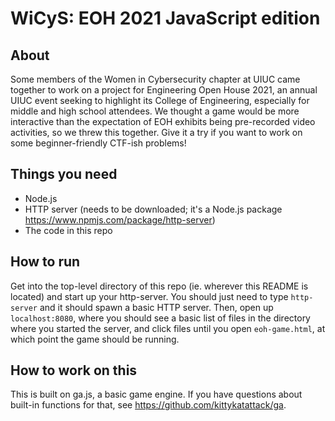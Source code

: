 # WiCyS: EOH 2021 JavaScript edition

## About

Some members of the Women in Cybersecurity chapter at UIUC came together to work on a project for Engineering Open House 2021, an annual UIUC event seeking to highlight its College of Engineering, especially for middle and high school attendees. We thought a game would be more interactive than the expectation of EOH exhibits being pre-recorded video activities, so we threw this together. Give it a try if you want to work on some beginner-friendly CTF-ish problems!

## Things you need

- Node.js
- HTTP server (needs to be downloaded; it's a Node.js package https://www.npmjs.com/package/http-server)
- The code in this repo

## How to run

Get into the top-level directory of this repo (ie. wherever this README is located) and start up your http-server. You should just need to type ```http-server``` and it should spawn a basic HTTP server. Then, open up ```localhost:8080```, where you should see a basic list of files in the directory where you started the server, and click files until you open ```eoh-game.html```, at which point the game should be running.

## How to work on this

This is built on ga.js, a basic game engine. If you have questions about built-in functions for that, see https://github.com/kittykatattack/ga. 
